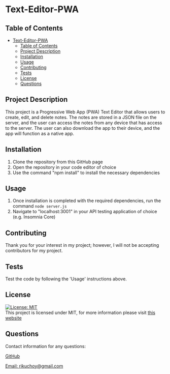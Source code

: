 # Text-Editor-PWA

## Table of Contents

- [Text-Editor-PWA](#text-editor-pwa)
  - [Table of Contents](#table-of-contents)
  - [Project Description](#project-description)
  - [Installation](#installation)
  - [Usage](#usage)
  - [Contributing](#contributing)
  - [Tests](#tests)
  - [License](#license)
  - [Questions](#questions)

## Project Description

This project is a Progressive Web App (PWA) Text Editor that allows users to create, edit, and delete notes. The notes are stored in a JSON file on the server, and the user can access the notes from any device that has access to the server. The user can also download the app to their device, and the app will function as a native app.

## Installation

1. Clone the repository from this GitHub page
2. Open the repository in your code editor of choice
3. Use the command "npm install" to install the necessary dependencies

## Usage

1. Once installation is completed with the required dependencies, run the command `node server.js`
2. Navigate to "localhost:3001" in your API testing application of choice (e.g. Insomnia Core)

## Contributing

Thank you for your interest in my project; however, I will not be accepting contributors for my project.

## Tests

Test the code by following the 'Usage' instructions above.

## License

[![License: MIT](https://img.shields.io/badge/License-MIT-yellow.svg)](https://opensource.org/licenses/MIT) <br>
This project is licensed under MIT, for more information please visit [this website](https://opensource.org/licenses/MIT)

## Questions

Contact information for any questions:

[GitHub](https://github.com/rikuchoy)

[Email: rikuchoy@gmail.com](mailto:rikuchoy@gmail.com)